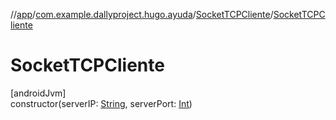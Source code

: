 //[app](../../../index.md)/[com.example.dallyproject.hugo.ayuda](../index.md)/[SocketTCPCliente](index.md)/[SocketTCPCliente](-socket-t-c-p-cliente.md)

# SocketTCPCliente

[androidJvm]\
constructor(serverIP: [String](https://kotlinlang.org/api/latest/jvm/stdlib/kotlin/-string/index.html), serverPort: [Int](https://kotlinlang.org/api/latest/jvm/stdlib/kotlin/-int/index.html))
